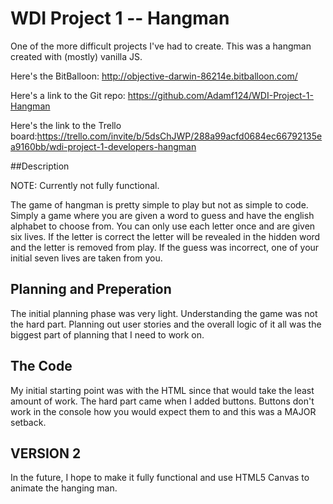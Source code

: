 # WDI Project 1 -- Hangman


One of the more difficult projects I've had to create. This was a hangman created with (mostly) vanilla JS.

Here's the BitBalloon: http://objective-darwin-86214e.bitballoon.com/


Here's a link to the Git repo: https://github.com/Adamf124/WDI-Project-1-Hangman

Here's the link to the Trello board:https://trello.com/invite/b/5dsChJWP/288a99acfd0684ec66792135ea9160bb/wdi-project-1-developers-hangman

##Description 

NOTE: Currently not fully functional.

The game of hangman is pretty simple to play but not as simple to code. Simply a game where you are given a word to guess and have the english alphabet to choose from. You can only use each letter once and are given six lives.
If the letter is correct the letter will be revealed in the hidden word and the letter is removed from play. If the guess was incorrect, one of your initial seven lives are taken from you.

## Planning and Preperation
The initial planning phase was very light. Understanding the game was not the hard part. Planning out user stories and the overall logic of it all was the biggest part of planning that I need to work on. 

## The Code

My initial starting point was with the HTML since that would take the least amount of work. The hard part came when I added buttons. Buttons don't work in the console how you would expect them to and this was a MAJOR setback.

## VERSION 2 

In the future, I hope to make it fully functional and use HTML5 Canvas to animate the hanging man. 
